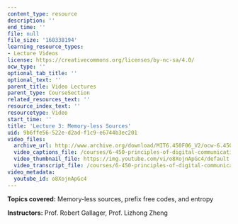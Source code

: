 ```yaml
---
content_type: resource
description: ''
end_time: ''
file: null
file_size: '160338194'
learning_resource_types:
- Lecture Videos
license: https://creativecommons.org/licenses/by-nc-sa/4.0/
ocw_type: ''
optional_tab_title: ''
optional_text: ''
parent_title: Video Lectures
parent_type: CourseSection
related_resources_text: ''
resource_index_text: ''
resourcetype: Video
start_time: ''
title: 'Lecture 3: Memory-less Sources'
uid: 9b6ffe56-522e-d2ad-f1c9-e6744b3ec201
video_files:
  archive_url: http://www.archive.org/download/MIT6.450F06_V2/ocw-6.450-f06-2003-09-10_300k.mp4
  video_captions_file: /courses/6-450-principles-of-digital-communications-i-fall-2006/130d5cc85ed35fd2874ed3f9c8d1cb99_o8XojnApGc4.vtt
  video_thumbnail_file: https://img.youtube.com/vi/o8XojnApGc4/default.jpg
  video_transcript_file: /courses/6-450-principles-of-digital-communications-i-fall-2006/d532a0d94bb4585a0c342149b4c04ad7_o8XojnApGc4.pdf
video_metadata:
  youtube_id: o8XojnApGc4
---
```


**Topics covered:** Memory-less sources, prefix free codes, and entropy

**Instructors:** Prof. Robert Gallager, Prof. Lizhong Zheng

